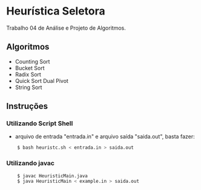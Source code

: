 # Heurística Seletora
Trabalho 04 de Análise e Projeto de Algoritmos.
## Algoritmos
- Counting Sort
- Bucket Sort
- Radix Sort
- Quick Sort Dual Pivot
- String Sort

## Instruções

### Utilizando Script Shell
- arquivo de entrada "entrada.in" e arquivo saída "saida.out", basta fazer:

```sh
    $ bash heuristc.sh < entrada.in > saida.out
```

### Utilizando javac
```sh
    $ javac HeuristicMain.java
    $ java HeuristicMain < example.in > saida.out
```


